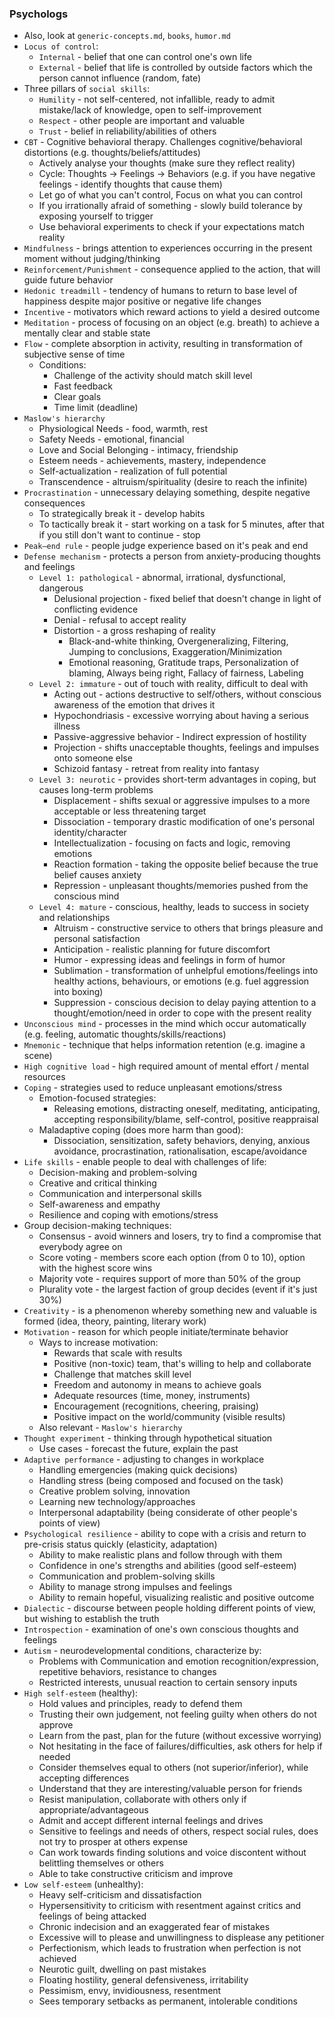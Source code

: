 ### Psychologs
* Also, look at `generic-concepts.md`, `books`, `humor.md`
* `Locus of control`:
	* `Internal` - belief that one can control one's own life
	* `External` - belief that life is controlled by outside factors which the person cannot influence (random, fate)
* Three pillars of `social skills`:
	* `Humility` - not self-centered, not infallible, ready to admit mistake/lack of knowledge, open to self-improvement
	* `Respect` - other people are important and valuable
	* `Trust` - belief in reliability/abilities of others
* `CBT` - Cognitive behavioral therapy. Challenges cognitive/behavioral distortions (e.g. thoughts/beliefs/attitudes)
    * Actively analyse your thoughts (make sure they reflect reality)
    * Cycle: Thoughts -> Feelings -> Behaviors (e.g. if you have negative feelings - identify thoughts that cause them)
    * Let go of what you can't control, Focus on what you can control
    * If you irrationally afraid of something - slowly build tolerance by exposing yourself to trigger
    * Use behavioral experiments to check if your expectations match reality
* `Mindfulness` - brings attention to experiences occurring in the present moment without judging/thinking
* `Reinforcement/Punishment` - consequence applied to the action, that will guide future behavior
* `Hedonic treadmill` - tendency of humans to return to base level of happiness despite major positive or negative life changes
* `Incentive` - motivators which reward actions to yield a desired outcome
* `Meditation` - process of focusing on an object (e.g. breath) to achieve a mentally clear and stable state
* `Flow` - complete absorption in activity, resulting in transformation of subjective sense of time
    * Conditions:
        * Challenge of the activity should match skill level
        * Fast feedback
        * Clear goals
        * Time limit (deadline)
* `Maslow's hierarchy`
    * Physiological Needs - food, warmth, rest
    * Safety Needs - emotional, financial
    * Love and Social Belonging - intimacy, friendship
    * Esteem needs - achievements, mastery, independence
    * Self-actualization - realization of full potential
    * Transcendence - altruism/spirituality (desire to reach the infinite)
* `Procrastination` - unnecessary delaying something, despite negative consequences
    * To strategically break it - develop habits
    * To tactically break it - start working on a task for 5 minutes, after that if you still don't want to continue - stop
* `Peak–end rule` - people judge experience based on it's peak and end
* `Defense mechanism` - protects a person from anxiety-producing thoughts and feelings
    * `Level 1: pathological` - abnormal, irrational, dysfunctional, dangerous
        * Delusional projection - fixed belief that doesn't change in light of conflicting evidence
        * Denial - refusal to accept reality
        * Distortion - a gross reshaping of reality
            * Black-and-white thinking, Overgeneralizing, Filtering, Jumping to conclusions,  Exaggeration/Minimization
            * Emotional reasoning, Gratitude traps, Personalization of blaming, Always being right, Fallacy of fairness, Labeling
    * `Level 2: immature` - out of touch with reality, difficult to deal with
        * Acting out - actions destructive to self/others, without conscious awareness of the emotion that drives it
        * Hypochondriasis - excessive worrying about having a serious illness
        * Passive-aggressive behavior - Indirect expression of hostility
        * Projection - shifts unacceptable thoughts, feelings and impulses onto someone else
        * Schizoid fantasy - retreat from reality into fantasy
    * `Level 3: neurotic` - provides short-term advantages in coping, but causes long-term problems
        * Displacement - shifts sexual or aggressive impulses to a more acceptable or less threatening target
        * Dissociation - temporary drastic modification of one's personal identity/character
        * Intellectualization - focusing on facts and logic, removing emotions
        * Reaction formation - taking the opposite belief because the true belief causes anxiety
        * Repression - unpleasant thoughts/memories pushed from the conscious mind
    * `Level 4: mature` - conscious, healthy, leads to success in society and relationships
        * Altruism - constructive service to others that brings pleasure and personal satisfaction
        * Anticipation - realistic planning for future discomfort
        * Humor - expressing ideas and feelings in form of humor
        * Sublimation - transformation of unhelpful emotions/feelings into healthy actions, behaviours, or emotions (e.g. fuel aggression into boxing)
        * Suppression - conscious decision to delay paying attention to a thought/emotion/need in order to cope with the present reality
* `Unconscious mind` - processes in the mind which occur automatically (e.g. feeling, automatic thoughts/skills/reactions)
* `Mnemonic` - technique that helps information retention (e.g. imagine a scene)
* `High cognitive load` - high required amount of mental effort / mental resources
* `Coping` - strategies used to reduce unpleasant emotions/stress
    * Emotion-focused strategies:
        * Releasing emotions, distracting oneself, meditating, anticipating, accepting responsibility/blame, self-control, positive reappraisal
    * Maladaptive coping (does more harm than good):
        * Dissociation, sensitization, safety behaviors, denying, anxious avoidance, procrastination, rationalisation, escape/avoidance
* `Life skills` - enable people to deal with challenges of life:
    * Decision-making and problem-solving
    * Creative and critical thinking
    * Communication and interpersonal skills
    * Self-awareness and empathy
    * Resilience and coping with emotions/stress
* Group decision-making techniques:
    * Consensus - avoid winners and losers, try to find a compromise that everybody agree on
    * Score voting - members score each option (from 0 to 10), option with the highest score wins
    * Majority vote - requires support of more than 50% of the group
    * Plurality vote - the largest faction of group decides (event if it's just 30%)
* `Creativity` - is a phenomenon whereby something new and valuable is formed (idea, theory, painting, literary work)
* `Motivation` - reason for which people initiate/terminate behavior
    * Ways to increase motivation:
        * Rewards that scale with results
        * Positive (non-toxic) team, that's willing to help and collaborate
        * Challenge that matches skill level
        * Freedom and autonomy in means to achieve goals
        * Adequate resources (time, money, instruments)
        * Encouragement (recognitions, cheering, praising)
        * Positive impact on the world/community (visible results)
    * Also relevant - `Maslow's hierarchy`
* `Thought experiment` - thinking through hypothetical situation
    * Use cases - forecast the future, explain the past
* `Adaptive performance` - adjusting to changes in workplace
    * Handling emergencies (making quick decisions)
    * Handling stress (being composed and focused on the task)
    * Creative problem solving, innovation
    * Learning new technology/approaches
    * Interpersonal adaptability (being considerate of other people's points of view)
* `Psychological resilience` - ability to cope with a crisis and return to pre-crisis status quickly (elasticity, adaptation)
    * Ability to make realistic plans and follow through with them
    * Confidence in one's strengths and abilities (good self-esteem)
    * Communication and problem-solving skills
    * Ability to manage strong impulses and feelings
    * Ability to remain hopeful, visualizing realistic and positive outcome
* `Dialectic` - discourse between people holding different points of view, but wishing to establish the truth
* `Introspection` - examination of one's own conscious thoughts and feelings
* `Autism` - neurodevelopmental conditions, characterize by:     
    * Problems with Communication and emotion recognition/expression, repetitive behaviors, resistance to changes
    * Restricted interests, unusual reaction to certain sensory inputs
* `High self-esteem` (healthy):
    * Hold values and principles, ready to defend them
    * Trusting their own judgement, not feeling guilty when others do not approve
    * Learn from the past, plan for the future (without excessive worrying)
    * Not hesitating in the face of failures/difficulties, ask others for help if needed
    * Consider themselves equal to others (not superior/inferior), while accepting differences
    * Understand that they are interesting/valuable person for friends
    * Resist manipulation, collaborate with others only if appropriate/advantageous
    * Admit and accept different internal feelings and drives
    * Sensitive to feelings and needs of others, respect social rules, does not try to prosper at others expense
    * Can work towards finding solutions and voice discontent without belittling themselves or others
    * Able to take constructive criticism and improve
* `Low self-esteem` (unhealthy):
    * Heavy self-criticism and dissatisfaction
    * Hypersensitivity to criticism with resentment against critics and feelings of being attacked
    * Chronic indecision and an exaggerated fear of mistakes
    * Excessive will to please and unwillingness to displease any petitioner
    * Perfectionism, which leads to frustration when perfection is not achieved
    * Neurotic guilt, dwelling on past mistakes
    * Floating hostility, general defensiveness, irritability
    * Pessimism, envy, invidiousness, resentment
    * Sees temporary setbacks as permanent, intolerable conditions
